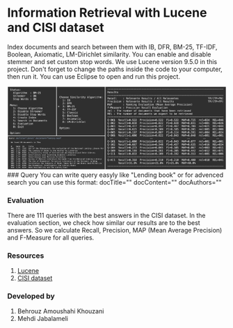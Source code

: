 # Information Retrieval with Lucene and CISI dataset
 Index documents and search between them with IB, DFR, BM-25, TF-IDF, Boolean, Axiomatic, LM-Dirichlet similarity. You can enable and disable stemmer and set custom stop words. We use Lucene version 9.5.0 in this project. Don't forget to change the paths inside the code to your computer, then run it. You can use Eclipse to open and run this project.

 <img src="/screenshot.webp" />
 ### Query
  You can write query easyly like "Lending book" or for advenced search you can use this format: docTitle="" docContent="" docAuthors=""

 ### Evaluation
  There are 111 queries with the best answers in the CISI dataset. In the evaluation section, we check how similar our results are to the best answers. So we calculate Recall, Precision, MAP (Mean Average Precision) and F-Measure for all queries.

 ### Resources
 1. <a href="https://github.com/apache/lucene" alt="Apache Lucene">Lucene</a>
 2. <a href="https://www.kaggle.com/datasets/dmaso01dsta/cisi-a-dataset-for-information-retrieval" alt="CISI dataset">CISI dataset</a>

 
 ### Developed by
 1. Behrouz Amoushahi Khouzani
 2. Mehdi Jabalameli

